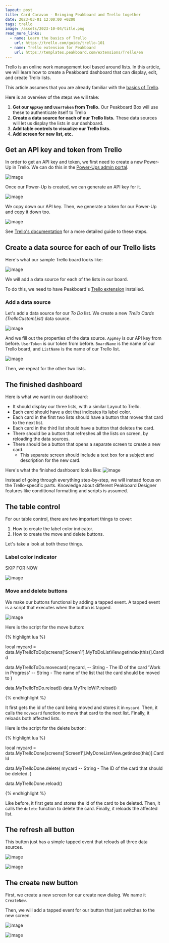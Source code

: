 ```yaml
---
layout: post
title: Card Caravan - Bringing Peakboard and Trello together
date: 2023-03-01 12:00:00 +0200
tags: trello
image: /assets/2023-10-04/title.png
read_more_links:
  - name: Learn the basics of Trello
    url: https://trello.com/guide/trello-101
  - name: Trello extension for Peakboard
    url: https://templates.peakboard.com/extensions/Trello/en
---
```


Trello is an online work management tool based around lists. In this article, we will learn how to create a Peakboard dashboard that can display, edit, and create Trello lists.

This article assumes that you are already familiar with the [basics of Trello](https://trello.com/guide/trello-101).

Here is an overview of the steps we will take:

1. **Get our `AppKey` and `UserToken` from Trello.** Our Peakboard Box will use these to authenticate itself to Trello
1. **Create a data source for each of our Trello lists.** These data sources will let us display the lists in our dashboard.
1. **Add table controls to visualize our Trello lists.**
1. **Add screen for new list, etc.**


## Get an API key and token from Trello

In order to get an API key and token, we first need to create a new Power-Up in Trello. We can do this in the [Power-Ups admin portal](https://trello.com/power-ups/admin).

![image](/assets/2023-10-04/010.png)

Once our Power-Up is created, we can generate an API key for it.

![image](/assets/2023-10-04/020.png)

We copy down our API key. Then, we generate a token for our Power-Up and copy it down too.

![image](/assets/2023-10-04/030.png)

See [Trello's documentation](https://developer.atlassian.com/cloud/trello/guides/rest-api/api-introduction/#managing-your-api-key) for a more detailed guide to these steps.


## Create a data source for each of our Trello lists

Here's what our sample Trello board looks like:

![image](/assets/2023-10-04/040.png)

We will add a data source for each of the lists in our board.

To do this, we need to have Peakboard's [Trello extension](https://templates.peakboard.com/extensions/Trello/en) installed.


### Add a data source

Let's add a data source for our *To Do* list. We create a new *Trello Cards (TrelloCustomList)* data source.

![image](/assets/2023-10-04/060.png)

And we fill out the properties of the data source. `AppKey` is our API key from before. `UserToken` is our token from before. `BoardName` is the name of our Trello board, and `ListName` is the name of our Trello list.

![image](/assets/2023-10-04/050.png)

Then, we repeat for the other two lists.


## The finished dashboard

Here is what we want in our dashboard:

* It should display our three lists, with a similar Layout to Trello.
* Each card should have a dot that indicates its label color.
* Each card in the first two lists should have a button that moves that card to the next list.
* Each card in the third list should have a button that deletes the card.
* There should be a button that refreshes all the lists on screen, by reloading the data sources.
* There should be a button that opens a separate screen to create a new card.
	* This separate screen should include a text box for a subject and description for the new card.

Here's what the finished dashboard looks like:
![image](/assets/2023-10-04/070.png)

Instead of going through everything step-by-step, we will instead focus on the Trello-specific parts. Knowledge about different Peakboard Designer features like conditional formatting and scripts is assumed.


## The table control

For our table control, there are two important things to cover:

1. How to create the label color indicator.
2. How to create the move and delete buttons.

Let's take a look at both these things.

### Label color indicator

SKIP FOR NOW

![image](/assets/2023-10-04/080.png)


### Move and delete buttons

We make our buttons functional by adding a tapped event. A tapped event is a script that executes when the button is tapped.

![image](/assets/2023-10-04/090.png)

Here is the script for the move button:

{% highlight lua %}

local mycard = data.MyTrelloToDo[screens['Screen1'].MyToDoListView.getindex(this)].CardId

data.MyTrelloToDo.movecard(
   mycard, -- String - The ID of the card
   'Work in Progress' -- String - The name of the list that the card should be moved to
)

data.MyTrelloToDo.reload()
data.MyTrelloWiP.reload()

{% endhighlight %}

It first gets the id of the card being moved and stores it in `mycard`. Then, it calls the `movecard` function to move that card to the next list. Finally, it reloads both affected lists.

Here is the script for the delete button:

{% highlight lua %}

local mycard = data.MyTrelloDone[screens['Screen1'].MyDoneListView.getindex(this)].CardId

data.MyTrelloDone.delete(
   mycard -- String - The ID of the card that should be deleted.
)

data.MyTrelloDone.reload()

{% endhighlight %}

Like before, it first gets and stores the id of the card to be deleted. Then, it calls the `delete` function to delete the card. Finally, it reloads the affected list.


## The refresh all button

This button just has a simple tapped event that reloads all three data sources.

![image](/assets/2023-10-04/110.png)

![image](/assets/2023-10-04/100.png)


## The create new button

First, we create a new screen for our create new dialog. We name it `CreateNew`.

Then, we will add a tapped event for our button that just switches to the new screen.

![image](/assets/2023-10-04/120.png)

![image](/assets/2023-10-04/130.png)
